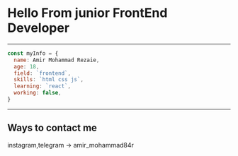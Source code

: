 # Hello From junior FrontEnd Developer
---
``` javascript
const myInfo = {
  name: Amir Mohammad Rezaie,
  age: 18,
  field: `frontend`,
  skills: `html css js`,
  learning: `react`,
  working: false,
}
```
---
## Ways to contact me
instagram,telegram -> amir_mohammad84r
